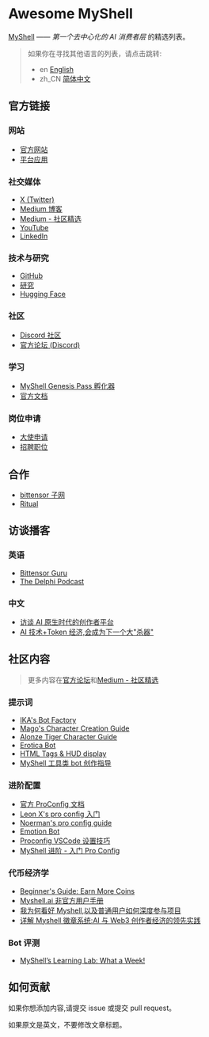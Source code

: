 
# Awesome MyShell

[MyShell](https://myshell.ai/) —— *第一个去中心化的 AI 消费者层* 的精选列表。

> 如果你在寻找其他语言的列表，请点击跳转:
> - en [English](README.md)
> - zh_CN [简体中文](README_zh_CN.md)

## 官方链接

### 网站

- [官方网站](https://myshell.ai/)
- [平台应用](https://app.myshell.ai/)

### 社交媒体

- [X (Twitter)](https://twitter.com/myshell_ai)  
- [Medium 博客](https://medium.com/@MyShell.ai)
- [Medium - 社区精选](https://medium.com/myshell-ai)
- [YouTube](https://www.youtube.com/@MyShell_ai)
- [LinkedIn](https://www.linkedin.com/company/ai-myshell/)

### 技术与研究

- [GitHub](https://github.com/myshell-ai)
- [研究](https://research.myshell.ai/)
- [Hugging Face](https://huggingface.co/myshell-ai)

### 社区

- [Discord 社区](https://discord.com/invite/myshell)
- [官方论坛 (Discord)](https://discord.com/channels/1122227993805336617/1127967758919925953)

### 学习

- [MyShell Genesis Pass 孵化器](https://discord.gg/8D5De74gd3)
- [官方文档](https://docs.myshell.ai/)

### 岗位申请

- [大使申请](https://airtable.com/appQ0kyBiRIjgH4Hv/pagZ7w2AdwzAOD57g/form)
- [招聘职位](https://boards.greenhouse.io/myshell)

## 合作

- [bittensor 子网](https://x.taostats.io/subnet/3)
- [Ritual](https://ritual.net/blog/myshell)

## 访谈播客

### 英语

- [Bittensor Guru](https://twitter.com/KeithSingery/status/1777074040857112988)
- [The Delphi Podcast](https://open.spotify.com/episode/1u8OzCCtFVRgYFIpiKyBKj?nd=1&dlsi=08a784a4398549c8)

### 中文

- [访谈 AI 原生时代的创作者平台](https://www.xiaoyuzhoufm.com/episode/658d2063cab6086ec16a758b?s=eyJ1IjogIjYyZTE0YzBlZWRjZTY3MTA0YWQzY2VlNiJ9)
- [AI 技术+Token 经济,会成为下一个大"杀器"](https://www.xiaoyuzhoufm.com/episode/65bb1fbca01c52bc508a6915)

## 社区内容

> 更多内容在[官方论坛](https://discord.com/channels/1122227993805336617/1127967758919925953)和[Medium - 社区精选](https://medium.com/myshell-ai)

### 提示词

- [IKA's Bot Factory](https://discord.com/channels/1122227993805336617/1206907500524478524)
- [Mago's Character Creation Guide](https://discord.com/channels/1122227993805336617/1169885304157651015)
- [Alonze Tiger Character Guide](https://discord.com/channels/1122227993805336617/1216702104442507334)
- [Erotica Bot](https://discord.com/channels/1122227993805336617/1203151145711829052)
- [HTML Tags & HUD display](https://discord.com/channels/1122227993805336617/1218449081912004608)
- [MyShell 工具类 bot 创作指导](https://scriptmoney.xlog.app/MyShell-tool-bot-guide)

### 进阶配置

- [官方 ProConfig 文档](https://myshell-wiki.gitbook.io/proconfig-tutorial)
- [Leon X's pro config 入门](https://twitter.com/Wiggin_Han/status/1774341981063217389)
- [Noerman's pro config guide](https://discord.com/channels/1122227993805336617/1221521722629427423)
- [Emotion Bot](https://discord.com/channels/1122227993805336617/1226707120007680091)
- [Proconfig VSCode 设置技巧](https://discord.com/channels/1122227993805336617/1226205726133719050)
- [MyShell 进阶 - 入门 Pro Config](https://devgua.xlog.app/MyShell-Advanced-Beginner-s-Guide-to-Pro-Config?locale=cn)

### 代币经济学

- [Beginner's Guide: Earn More Coins](https://discord.com/channels/1122227993805336617/1212753451365302302)
- [Myshell.ai 非官方用户手册](https://libins-organization.gitbook.io/myshell.ai-fei-guan-fang-lu-mao-shou-ce/zan-zhu-zhe-hui-zhang-tou-zi-patron-badge)
- [我为何看好 Myshell,以及普通用户如何深度参与项目](https://www.youtube.com/watch?v=lOpz7HHYS6o)
- [详解 Myshell 徽章系统:AI 与 Web3 创作者经济的领先实践](https://www.techflowpost.com/article/detail_16103.html)

### Bot 评测

- [MyShell’s Learning Lab: What a Week!](http://thefriendlyspider.com/myshells-learning-lab-what-a-week)

## 如何贡献

如果你想添加内容,请提交 issue 或提交 pull request。

如果原文是英文，不要修改文章标题。
